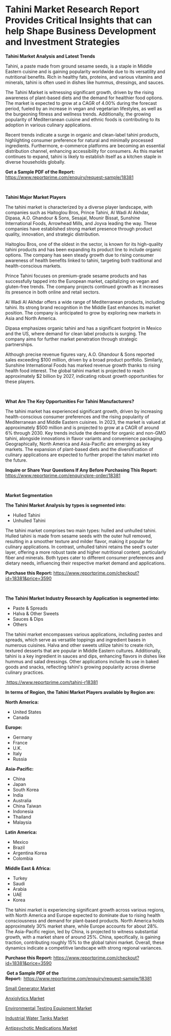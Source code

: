 <p><h1>Tahini Market Research Report Provides Critical Insights that can help Shape Business Development and Investment Strategies</h1></p><p><strong>Tahini Market Analysis and Latest Trends</strong></p>
<p><p>Tahini, a paste made from ground sesame seeds, is a staple in Middle Eastern cuisine and is gaining popularity worldwide due to its versatility and nutritional benefits. Rich in healthy fats, proteins, and various vitamins and minerals, tahini is often used in dishes like hummus, dressings, and sauces. </p><p>The Tahini Market is witnessing significant growth, driven by the rising awareness of plant-based diets and the demand for healthier food options. The market is expected to grow at a CAGR of 4.00% during the forecast period, fueled by an increase in vegan and vegetarian lifestyles, as well as the burgeoning fitness and wellness trends. Additionally, the growing popularity of Mediterranean cuisine and ethnic foods is contributing to its adoption in various culinary applications. </p><p>Recent trends indicate a surge in organic and clean-label tahini products, highlighting consumer preference for natural and minimally processed ingredients. Furthermore, e-commerce platforms are becoming an essential distribution channel, enhancing accessibility for consumers. As this market continues to expand, tahini is likely to establish itself as a kitchen staple in diverse households globally.</p></p>
<p><strong>Get a Sample PDF of the Report:&nbsp;</strong> <a href="https://www.reportprime.com/enquiry/request-sample/18381?utm_campaign=1106&utm_medium=2&utm_source=Github&utm_content=ia&utm_term=21112024&utm_id=tahini">https://www.reportprime.com/enquiry/request-sample/18381</a></p>
<p>&nbsp;</p>
<p><strong>Tahini Major Market Players</strong></p>
<p><p>The tahini market is characterized by a diverse player landscape, with companies such as Haitoglou Bros, Prince Tahini, Al Wadi Al Akhdar, Dipasa, A.O. Ghandour & Sons, Sesajal, Mounir Bissat, Sunshine International Foods, Arrowhead Mills, and Joyva leading the way. These companies have established strong market presence through product quality, innovation, and strategic distribution.</p><p>Haitoglou Bros, one of the oldest in the sector, is known for its high-quality tahini products and has been expanding its product line to include organic options. The company has seen steady growth due to rising consumer awareness of health benefits linked to tahini, targeting both traditional and health-conscious markets.</p><p>Prince Tahini focuses on premium-grade sesame products and has successfully tapped into the European market, capitalizing on vegan and gluten-free trends. The company projects continued growth as it increases its presence in both online and retail sectors.</p><p>Al Wadi Al Akhdar offers a wide range of Mediterranean products, including tahini. Its strong brand recognition in the Middle East enhances its market position. The company is anticipated to grow by exploring new markets in Asia and North America.</p><p>Dipasa emphasizes organic tahini and has a significant footprint in Mexico and the US, where demand for clean label products is surging. The company aims for further market penetration through strategic partnerships.</p><p>Although precise revenue figures vary, A.O. Ghandour & Sons reported sales exceeding $100 million, driven by a broad product portfolio. Similarly, Sunshine International Foods has marked revenue growth thanks to rising health food interest. The global tahini market is projected to reach approximately $2 billion by 2027, indicating robust growth opportunities for these players.</p></p>
<p>&nbsp;</p>
<p><strong>What Are The Key Opportunities For Tahini Manufacturers?</strong></p>
<p><p>The tahini market has experienced significant growth, driven by increasing health-conscious consumer preferences and the rising popularity of Mediterranean and Middle Eastern cuisines. In 2023, the market is valued at approximately $500 million and is projected to grow at a CAGR of around 6% through 2030. Key trends include the demand for organic and non-GMO tahini, alongside innovations in flavor variants and convenience packaging. Geographically, North America and Asia-Pacific are emerging as key markets. The expansion of plant-based diets and the diversification of culinary applications are expected to further propel the tahini market into the future.</p></p>
<p><strong>Inquire or Share Your Questions If Any Before Purchasing This Report:</strong> <a href="https://www.reportprime.com/enquiry/pre-order/18381?utm_campaign=1106&utm_medium=2&utm_source=Github&utm_content=ia&utm_term=21112024&utm_id=tahini">https://www.reportprime.com/enquiry/pre-order/18381</a></p>
<p>&nbsp;</p>
<p><strong>Market Segmentation</strong></p>
<p><strong>The Tahini Market Analysis by types is segmented into:</strong></p>
<p><ul><li>Hulled Tahini</li><li>Unhulled Tahini</li></ul></p>
<p><p>The tahini market comprises two main types: hulled and unhulled tahini. Hulled tahini is made from sesame seeds with the outer hull removed, resulting in a smoother texture and milder flavor, making it popular for culinary applications. In contrast, unhulled tahini retains the seed's outer layer, offering a more robust taste and higher nutritional content, particularly fiber and minerals. Both types cater to different consumer preferences and dietary needs, influencing their respective market demand and applications.</p></p>
<p><strong>Purchase this Report:&nbsp;</strong><a href="https://www.reportprime.com/checkout?id=18381&price=3590&utm_campaign=1106&utm_medium=2&utm_source=Github&utm_content=ia&utm_term=21112024&utm_id=tahini">https://www.reportprime.com/checkout?id=18381&price=3590</a></p>
<p>&nbsp;</p>
<p><strong>The Tahini Market Industry Research by Application is segmented into:</strong></p>
<p><ul><li>Paste & Spreads</li><li>Halva & Other Sweets</li><li>Sauces & Dips</li><li>Others</li></ul></p>
<p><p>The tahini market encompasses various applications, including pastes and spreads, which serve as versatile toppings and ingredient bases in numerous cuisines. Halva and other sweets utilize tahini to create rich, textured desserts that are popular in Middle Eastern cultures. Additionally, tahini is a key ingredient in sauces and dips, enhancing flavors in dishes like hummus and salad dressings. Other applications include its use in baked goods and snacks, reflecting tahini's growing popularity across diverse culinary practices.</p></p>
<p><a href="https://www.reportprime.com/tahini-r18381?utm_campaign=1106&utm_medium=2&utm_source=Github&utm_content=ia&utm_term=21112024&utm_id=tahini">&nbsp;https://www.reportprime.com/tahini-r18381</a></p>
<p><strong>In terms of Region, the Tahini Market Players available by Region are:</strong></p>
<p>
    <p> <strong> North America: </strong>
        <ul>
            <li>United States</li>
            <li>Canada</li>
        </ul>
        </p> 
    <p> <strong> Europe: </strong>
        <ul>
            <li>Germany</li>
            <li>France</li>
            <li>U.K.</li>
            <li>Italy</li>
            <li>Russia</li>
        </ul>
        </p> 
    <p> <strong> Asia-Pacific: </strong>
        <ul>
            <li>China</li>
            <li>Japan</li>
            <li>South Korea</li>
            <li>India</li>
            <li>Australia</li>
            <li>China Taiwan</li>
            <li>Indonesia</li>
            <li>Thailand</li>
            <li>Malaysia</li>
        </ul>
        </p> 
    <p> <strong> Latin America: </strong>
        <ul>
            <li>Mexico</li>
            <li>Brazil</li>
            <li>Argentina Korea</li>
            <li>Colombia</li>
        </ul>
        </p> 
    <p> <strong> Middle East & Africa: </strong>
        <ul>
            <li>Turkey</li>
            <li>Saudi</li>
            <li>Arabia</li>
            <li>UAE</li>
            <li>Korea</li>
        </ul>
    </p>
    </p>
<p><p>The tahini market is experiencing significant growth across various regions, with North America and Europe expected to dominate due to rising health consciousness and demand for plant-based products. North America holds approximately 30% market share, while Europe accounts for about 28%. The Asia-Pacific region, led by China, is projected to witness substantial growth, with a market share of around 25%. China, specifically, is gaining traction, contributing roughly 15% to the global tahini market. Overall, these dynamics indicate a competitive landscape with strong regional variances.</p></p>
<p><strong>Purchase this Report: </strong><a href="https://www.reportprime.com/checkout?id=18381&price=3590&utm_campaign=1106&utm_medium=2&utm_source=Github&utm_content=ia&utm_term=21112024&utm_id=tahini">https://www.reportprime.com/checkout?id=18381&price=3590</a></p>
<p>&nbsp;<strong>Get a Sample PDF of the Report:&nbsp;&nbsp;</strong><a href="https://www.reportprime.com/enquiry/request-sample/18381?utm_campaign=1106&utm_medium=2&utm_source=Github&utm_content=ia&utm_term=21112024&utm_id=tahini">https://www.reportprime.com/enquiry/request-sample/18381</a></p>
<p><strong></strong></p>
<p><p><a href="https://www.linkedin.com/pulse/small-generator-market-expansion-comprehensive-analysis-oxnme?utm_campaign=1106&utm_medium=2&utm_source=Github&utm_content=ia&utm_term=21112024&utm_id=tahini">Small Generator Market</a></p><p><a href="https://issuu.com/reportprime-2/docs/anxiolytics-market-size-2030.pptx_4bc2402e86c946?utm_campaign=1106&utm_medium=2&utm_source=Github&utm_content=ia&utm_term=21112024&utm_id=tahini">Anxiolytics Market</a></p><p><a href="https://www.linkedin.com/pulse/environmental-testing-equipment-market-forecast-highlights-nfdac?utm_campaign=1106&utm_medium=2&utm_source=Github&utm_content=ia&utm_term=21112024&utm_id=tahini">Environmental Testing Equipment Market</a></p><p><a href="https://www.linkedin.com/pulse/emerging-industrial-water-tanks-market-opportunities-eghte?utm_campaign=1106&utm_medium=2&utm_source=Github&utm_content=ia&utm_term=21112024&utm_id=tahini">Industrial Water Tanks Market</a></p><p><a href="https://issuu.com/reportprime-2/docs/antipsychotic-medications-market-si_97f0b385751cff?utm_campaign=1106&utm_medium=2&utm_source=Github&utm_content=ia&utm_term=21112024&utm_id=tahini">Antipsychotic Medications Market</a></p></p>